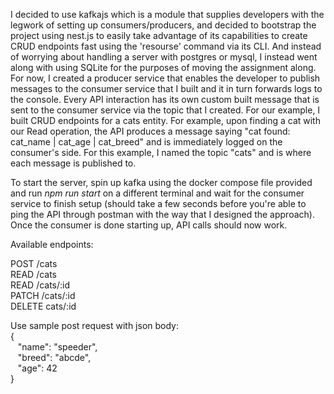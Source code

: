 I decided to use kafkajs which is a module that supplies developers with the legwork of setting up consumers/producers, and decided to bootstrap the project using nest.js to easily take advantage of its capabilities to create CRUD endpoints fast using the 'resourse' command via its CLI. And instead of worrying about handling a server with postgres or mysql, I instead went along with using SQLite for the purposes of moving the assignment along. For now, I created a producer service that enables the developer to publish messages to the consumer service that I built and it in turn forwards logs to the console. Every API interaction has its own custom built message that is sent to the consumer service via the topic that I created. For our example, I built CRUD endpoints for a cats entity. For example, upon finding a cat with our Read operation, the API produces a message saying "cat found: cat_name | cat_age | cat_breed" and is immediately logged on the consumer's side. For this example, I named the topic "cats" and is where each message is published to.

To start the server, spin up kafka using the docker compose file provided and run *npm run start* on a different terminal and wait for the consumer service to finish setup (should take a few seconds before you're able to ping the API through postman with the way that I designed the approach). Once the consumer is done starting up, API calls should now work.

Available endpoints:

POST /cats <br />
READ /cats <br />
READ /cats/:id <br />
PATCH /cats/:id <br />
DELETE cats/:id 

Use sample post request with json body: <br />
{ <br />
   &nbsp;&nbsp;   "name": "speeder", <br />
    &nbsp;&nbsp;  "breed": "abcde", <br />
    &nbsp;&nbsp;  "age": 42 <br />
}
